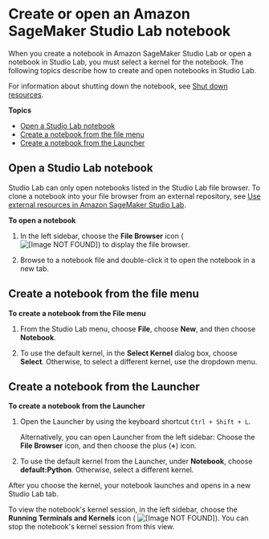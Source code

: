 # Create or open an Amazon SageMaker Studio Lab notebook<a name="studio-lab-use-create"></a>

When you create a notebook in Amazon SageMaker Studio Lab or open a notebook in Studio Lab, you must select a kernel for the notebook\. The following topics describe how to create and open notebooks in Studio Lab\.

For information about shutting down the notebook, see [Shut down resources](studio-lab-use-shutdown.md)\.

**Topics**
+ [Open a Studio Lab notebook](#studio-lab-use-create-open)
+ [Create a notebook from the file menu](#studio-lab-use-create-file)
+ [Create a notebook from the Launcher](#studio-lab-use-create-launcher)

## Open a Studio Lab notebook<a name="studio-lab-use-create-open"></a>

Studio Lab can only open notebooks listed in the Studio Lab file browser\. To clone a notebook into your file browser from an external repository, see [Use external resources in Amazon SageMaker Studio Lab](studio-lab-use-external.md)\.

**To open a notebook**

1. In the left sidebar, choose the **File Browser** icon \( ![\[Image NOT FOUND\]](http://docs.aws.amazon.com/sagemaker/latest/dg/images/icons/File_browser_squid.png)\) to display the file browser\.

1. Browse to a notebook file and double\-click it to open the notebook in a new tab\.

## Create a notebook from the file menu<a name="studio-lab-use-create-file"></a>

**To create a notebook from the File menu**

1. From the Studio Lab menu, choose **File**, choose **New**, and then choose **Notebook**\.

1. To use the default kernel, in the **Select Kernel** dialog box, choose **Select**\. Otherwise, to select a different kernel, use the dropdown menu\.

## Create a notebook from the Launcher<a name="studio-lab-use-create-launcher"></a>

**To create a notebook from the Launcher**

1. Open the Launcher by using the keyboard shortcut `Ctrl + Shift + L`\.

   Alternatively, you can open Launcher from the left sidebar: Choose the **File Browser** icon, and then choose the plus \(**\+**\) icon\.

1. To use the default kernel from the Launcher, under **Notebook**, choose **default:Python**\. Otherwise, select a different kernel\.

After you choose the kernel, your notebook launches and opens in a new Studio Lab tab\. 

To view the notebook's kernel session, in the left sidebar, choose the **Running Terminals and Kernels** icon \( ![\[Image NOT FOUND\]](http://docs.aws.amazon.com/sagemaker/latest/dg/images/icons/Running_squid.png)\)\. You can stop the notebook's kernel session from this view\.